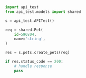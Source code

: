 <!-- Start SDK Example Usage [usage] -->
```python
import api_test
from api_test.models import shared

s = api_test.APITest()

req = shared.Pet(
    id=596804,
    name='string',
)

res = s.pets.create_pets(req)

if res.status_code == 200:
    # handle response
    pass
```
<!-- End SDK Example Usage [usage] -->